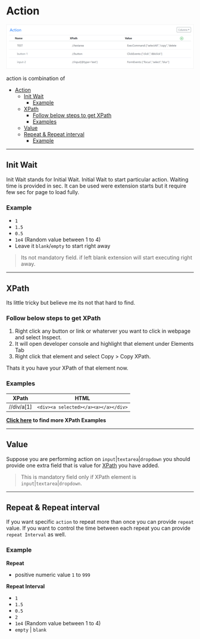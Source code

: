 # Action

![Action](../assets/img/action.png)

action is combination of
- [Action](#action)
  - [Init Wait](#init-wait)
    - [Example](#example)
  - [XPath](#xpath)
    - [Follow below steps to get XPath](#follow-below-steps-to-get-xpath)
    - [Examples](#examples)
  - [Value](#value)
  - [Repeat & Repeat interval](#repeat--repeat-interval)
    - [Example](#example-1)

---
## Init Wait
Init Wait stands for Initial Wait. Initial Wait to start particular action. Waiting time is provided in sec. It can be used were extension starts but it require few sec for page to load fully.

### Example
* `1`
* `1.5`
* `0.5`
* `1e4` (Random value between 1 to 4)
* Leave it `blank`/`empty` to start right away 

> Its not mandatory field. if left blank extension will start executing right away.

---
## XPath
Its little tricky but believe me its not that hard to find.

### Follow below steps to get XPath
1. Right click any button or link or whaterver you want to click in webpage and select Inspect.
2. It will open developer console and highlight that element under Elements Tab
3. Right click that element and select Copy > Copy XPath.

Thats it you have your XPath of that element now.


### Examples

| XPath | HTML |
| ------ | ------ |
|//div/a[1]|`<div><a selected></a><a></a></div>`|


**[Click here](action/xpath.md) to find more XPath Examples**

---
## Value

Suppose you are performing action on `input`|`textarea`|`dropdown` you should provide one extra field that is value for [XPath](XPath) you have added.

> This is mandatory field only if XPath element is `input`|`textarea`|`dropdown`.

---
## Repeat & Repeat interval
If you want specific `action` to repeat more than once you can provide `repeat` value. 
If you want to control the time between each repeat you can provide `repeat Interval` as well.

### Example

**Repeat**
- positive numeric value `1` to `999`

**Repeat Interval**
* `1`
* `1.5`
* `0.5`
* `2`
* `1e4` (Random value between 1 to 4)
* `empty` | `blank`